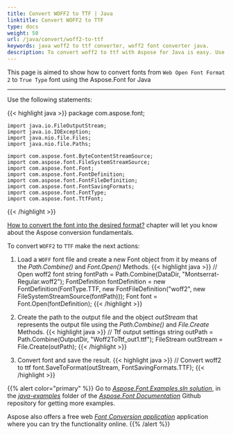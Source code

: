 ```yaml
---
title: Convert WOFF2 to TTF | Java
linktitle: Convert WOFF2 to TTF
type: docs
weight: 50
url: /java/convert/woff2-to-ttf
keywords: java woff2 to ttf converter, woff2 font converter java.
description: To convert woff2 to ttf with Aspose for Java is easy. Use this documentation to see how exactly
---
```


This page is aimed to show how to convert fonts from `Web Open Font Format 2` to `True Type` font using the Aspose.Font for Java
_______

Use the following statements:

{{< highlight java >}} 
    package com.aspose.font;

    import java.io.FileOutputStream;
    import java.io.IOException;
    import java.nio.file.Files;
    import java.nio.file.Paths;

    import com.aspose.font.ByteContentStreamSource;
    import com.aspose.font.FileSystemStreamSource;
    import com.aspose.font.Font;
    import com.aspose.font.FontDefinition;
    import com.aspose.font.FontFileDefinition;
    import com.aspose.font.FontSavingFormats;
    import com.aspose.font.FontType;
    import com.aspose.font.TtfFont;
{{< /highlight >}}

 [How to convert the font into the desired format?](https://docs.aspose.com//font/java/convert/#how-to-convert-the-font-into-the-desired-format) chapter will let you know about the Aspose conversion fundamentals.

To convert `WOFF2` to `TTF` make the next actions:

1. Load a `WOFF` font file and create a new Font object from it by means of the *Path.Combine()* and *Font.Open()* Methods. 
{{< highlight java >}} 
    // Open woff2 font
    string fontPath = Path.Combine(DataDir, "Montserrat-Regular.woff2");
    FontDefinition fontDefinition = new FontDefinition(FontType.TTF, new FontFileDefinition("woff2", new FileSystemStreamSource(fontPath)));
    Font font = Font.Open(fontDefinition);
{{< /highlight >}}

2. Create the path to the output file and the object *outStream* that represents the output file using the *Path.Combine()* and *File.Create* Methods.
{{< highlight java >}} 
    // Ttf output settings
    string outPath = Path.Combine(OutputDir, "Woff2ToTtf_out1.ttf");
    FileStream outStream = File.Create(outPath);
{{< /highlight >}}

3. Convert font and save the result.
{{< highlight java >}} 
    // Convert woff2 to ttf
    font.SaveToFormat(outStream, FontSavingFormats.TTF);
{{< /highlight >}}

{{% alert color="primary" %}}
Go to [*Aspose.Font.Examples.sln solution*](https://github.com/aspose-font/Aspose.Font-Documentation/tree/master/java-examples/src/main/java/com/aspose/font/examples/convertfont), in the [*java-examples*](https://github.com/aspose-font/Aspose.Font-Documentation/tree/master/java-examples/src/main/java/com/aspose/font/examples) folder of the [*Aspose.Font Documentation*](https://github.com/aspose-font/Aspose.Font-Documentation) Github repository for getting more examples.

Aspose also offers a free web [*Font Conversion application*](https://products.aspose.app/font/conversion) application where you can try the functionality online.
{{% /alert %}}
